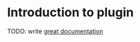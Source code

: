 # Introduction to plugin

TODO: write [great documentation](http://jacobian.org/writing/what-to-write/)
